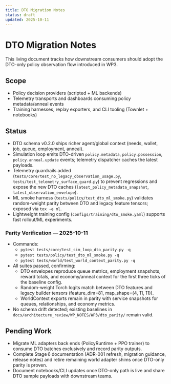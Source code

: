 ```yaml
---
title: DTO Migration Notes
status: draft
updated: 2025-10-11
---
```


# DTO Migration Notes

This living document tracks how downstream consumers should adopt the DTO-only
policy observation flow introduced in WP3.

## Scope

- Policy decision providers (scripted + ML backends)
- Telemetry transports and dashboards consuming policy metadata/anneal events
- Training harnesses, replay exporters, and CLI tooling (Townlet + notebooks)

## Status

- DTO schema v0.2.0 ships richer agent/global context (needs, wallet, job, queue,
  employment, anneal).
- Simulation loop emits DTO-driven `policy.metadata`, `policy.possession`,
  `policy.anneal.update` events; telemetry dispatcher caches the latest payloads.
- Telemetry guardrails added (`tests/core/test_no_legacy_observation_usage.py`,
  `tests/test_telemetry_surface_guard.py`) to prevent regressions and expose the new
  DTO caches (`latest_policy_metadata_snapshot`, `latest_observation_envelope`).
- ML smoke harness (`tests/policy/test_dto_ml_smoke.py`) validates random-weight
  parity between DTO and legacy feature tensors; exposed via `tox -e ml`.
- Lightweight training config (`configs/training/dto_smoke.yaml`) supports fast
  rollout/ML experiments.

### Parity Verification — 2025-10-11

- Commands:
  - `pytest tests/core/test_sim_loop_dto_parity.py -q`
  - `pytest tests/policy/test_dto_ml_smoke.py -q`
  - `pytest tests/world/test_world_context_parity.py -q`
- All suites passed, confirming:
  - DTO envelopes reproduce queue metrics, employment snapshots, reward totals,
    and economy/anneal context for the first three ticks of the baseline config.
  - Random-weight Torch logits match between DTO features and legacy builder
    tensors (feature_dim=81, map_shape=(4, 11, 11)).
  - WorldContext exports remain in parity with service snapshots for queues,
    relationships, and economy metrics.
- No schema drift detected; existing baselines in
  `docs/architecture_review/WP_NOTES/WP3/dto_parity/` remain valid.

## Pending Work

- Migrate ML adapters back ends (PolicyRuntime + PPO trainer) to consume DTO
  batches exclusively and record parity outputs.
- Complete Stage 6 documentation (ADR-001 refresh, migration guidance, release notes)
  and retire remaining world adapter shims once DTO-only parity is proven.
- Document notebooks/CLI updates once DTO-only path is live and share DTO sample payloads
  with downstream teams.
